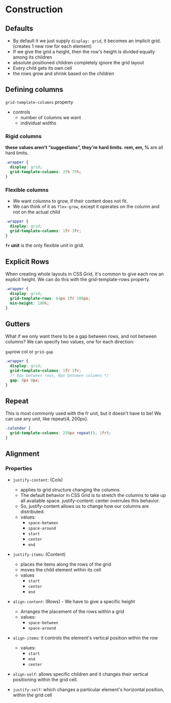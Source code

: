 # Construction

## Defaults

- By default it we just supply `display: grid`, it becomes an implicit grid. (creates 1 new row for each element)
- If we give the grid a height, then the row's height is divided equally among its children
- absolute positioned children completely ignore the grid layout
- Every child gets its own cell
- the rows grow and shrink based on the children

## Defining columns

`grid-template-columns` property

- controls
  - number of columns we want
  - individual widths

### Rigid columns

**these values aren't “suggestions”, they're hard limits.**
**rem, em, %** are all hard limits.

```css
.wrapper {
  display: grid;
  grid-template-columns: 25% 75%;
}
```

### Flexible columns

- We want columns to grow, if their content does not fit.
- We can think of it as `flex-grow`, except it operates on the column and not on the actual child

```css
.wrapper {
  display: grid;
  grid-template-columns: 1fr 3fr;
}
```

**`fr` unit** is the only flexible unit in grid.

## Explicit Rows

When creating whole layouts in CSS Grid, it's common to give each row an explicit height. We can do this with the grid-template-rows property.

```css
.wrapper {
  display: grid;
  grid-template-rows: 64px 1fr 100px;
  min-height: 100%;
}
```

## Gutters

What if we only want there to be a gap between rows, and not between columns? We can specify two values, one for each direction:

`gap`row col or `grid-gap`

```css
.wrapper {
  display: grid;
  grid-template-columns: 1fr 1fr;
  /* 8px between rows, 0px between columns */
  gap: 8px 0px;
}
```

## Repeat

This is most commonly used with the fr unit, but it doesn't have to be! We can use any unit, like repeat(4, 200px).

```css
.calendar {
  grid-template-columns: 250px repeat(5, 1fr);
}
```

## Alignment

### Properties

- `justify-content`: (Cols)

  - applies to grid structure changing the columns.
  - The default behavior in CSS Grid is to stretch the columns to take up all available space. justify-content: center overrules this behavior.
  - So, justify-content allows us to change how our columns are distributed.
  - values:
    - `space-between`
    - `space-around`
    - `start`
    - `center`
    - `end`

- `justify-items`: (Content)

  - places the items along the rows of the grid
  - moves the child element within its cell
  - values
    - `start`
    - `center`
    - `end`

- `align-content`: (Rows) - We have to give a specific height

  - Arranges the placement of the rows within a grid
  - values:
    - `space-between`
    - `space-around`

- `align-items`: it controls the element's vertical position within the row
  - values:
    - `start`
    - `end`
    - `center`
- `align-self`: allows specific children and it changes their vertical positioning within the grid cell.
- `justify-self`: which changes a particular element's horizontal position, within the grid cell

